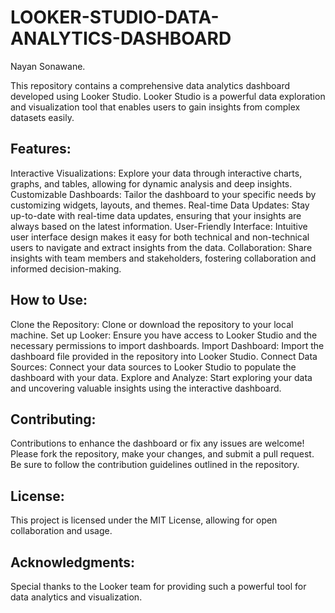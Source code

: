 # LOOKER-STUDIO-DATA-ANALYTICS-DASHBOARD
Nayan Sonawane.

This repository contains a comprehensive data analytics dashboard developed using Looker Studio. Looker Studio is a powerful data exploration and visualization tool that enables users to gain insights from complex datasets easily.

## Features:

Interactive Visualizations: Explore your data through interactive charts, graphs, and tables, allowing for dynamic analysis and deep insights.
Customizable Dashboards: Tailor the dashboard to your specific needs by customizing widgets, layouts, and themes.
Real-time Data Updates: Stay up-to-date with real-time data updates, ensuring that your insights are always based on the latest information.
User-Friendly Interface: Intuitive user interface design makes it easy for both technical and non-technical users to navigate and extract insights from the data.
Collaboration: Share insights with team members and stakeholders, fostering collaboration and informed decision-making.

## How to Use:

Clone the Repository: Clone or download the repository to your local machine.
Set up Looker: Ensure you have access to Looker Studio and the necessary permissions to import dashboards.
Import Dashboard: Import the dashboard file provided in the repository into Looker Studio.
Connect Data Sources: Connect your data sources to Looker Studio to populate the dashboard with your data.
Explore and Analyze: Start exploring your data and uncovering valuable insights using the interactive dashboard.

## Contributing:

Contributions to enhance the dashboard or fix any issues are welcome! Please fork the repository, make your changes, and submit a pull request. Be sure to follow the contribution guidelines outlined in the repository.

## License:

This project is licensed under the MIT License, allowing for open collaboration and usage.

## Acknowledgments:

Special thanks to the Looker team for providing such a powerful tool for data analytics and visualization.
